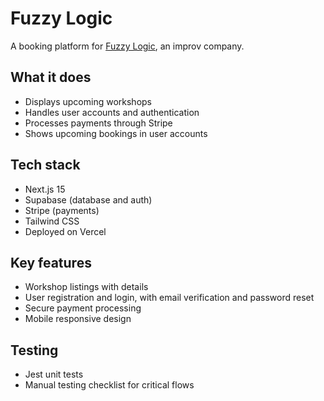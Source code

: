 # Fuzzy Logic

A booking platform for [Fuzzy Logic](https://www.fzzy.co.uk), an improv company.

## What it does

- Displays upcoming workshops
- Handles user accounts and authentication
- Processes payments through Stripe
- Shows upcoming bookings in user accounts

## Tech stack

- Next.js 15
- Supabase (database and auth)
- Stripe (payments)
- Tailwind CSS
- Deployed on Vercel

## Key features

- Workshop listings with details
- User registration and login, with email verification and password reset
- Secure payment processing
- Mobile responsive design

## Testing

- Jest unit tests
- Manual testing checklist for critical flows
